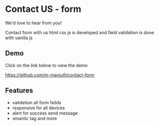 # Contact US - form

We'd love to hear from you!

Contact form with us 
html css js is developed and field validation is done with vanilla js

## Demo
Click on the link below to view the demo

https://github.com/m-maroufi/contact-form


## Features

- validetion all form feilds
- responsive for all devices
- alert for success send message
- smantic tag and more
